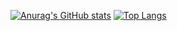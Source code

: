 
[![Anurag's GitHub stats](https://github-readme-stats.vercel.app/api?username=EEichen&count_private=true&bg_color=000000&text_color=e0ffff)](https://github.com/anuraghazra/github-readme-stats)
[![Top Langs](https://github-readme-stats.vercel.app/api/top-langs/?username=EEichen&bg_color=000000&text_color=e0ffff)](https://github.com/anuraghazra/github-readme-stats)

